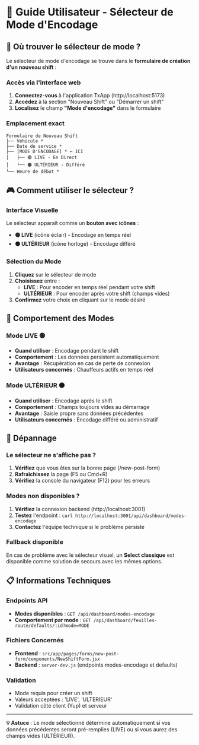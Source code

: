 # 🎯 Guide Utilisateur - Sélecteur de Mode d'Encodage

## 📍 Où trouver le sélecteur de mode ?

Le sélecteur de mode d'encodage se trouve dans le **formulaire de création d'un nouveau shift** :

### Accès via l'interface web
1. **Connectez-vous** à l'application TxApp (http://localhost:5173)
2. **Accédez** à la section "Nouveau Shift" ou "Démarrer un shift"
3. **Localisez** le champ **"Mode d'encodage"** dans le formulaire

### Emplacement exact
```
Formulaire de Nouveau Shift
├── Véhicule *
├── Date de service *
├── [MODE D'ENCODAGE] * ← ICI
│   ├── 🟢 LIVE - En Direct
│   └── 🟠 ULTÉRIEUR - Différé
└── Heure de début *
```

## 🎮 Comment utiliser le sélecteur ?

### Interface Visuelle
Le sélecteur apparaît comme un **bouton avec icônes** :
- **🟢 LIVE** (icône éclair) - Encodage en temps réel  
- **🟠 ULTÉRIEUR** (icône horloge) - Encodage différé

### Sélection du Mode
1. **Cliquez** sur le sélecteur de mode
2. **Choisissez** entre :
   - **LIVE** : Pour encoder en temps réel pendant votre shift
   - **ULTÉRIEUR** : Pour encoder après votre shift (champs vides)
3. **Confirmez** votre choix en cliquant sur le mode désiré

## 🔧 Comportement des Modes

### Mode LIVE 🟢
- **Quand utiliser** : Encodage pendant le shift
- **Comportement** : Les données persistent automatiquement
- **Avantage** : Récupération en cas de perte de connexion
- **Utilisateurs concernés** : Chauffeurs actifs en temps réel

### Mode ULTÉRIEUR 🟠  
- **Quand utiliser** : Encodage après le shift
- **Comportement** : Champs toujours vides au démarrage
- **Avantage** : Saisie propre sans données précédentes
- **Utilisateurs concernés** : Encodage différé ou administratif

## 🐛 Dépannage

### Le sélecteur ne s'affiche pas ?
1. **Vérifiez** que vous êtes sur la bonne page (/new-post-form)
2. **Rafraîchissez** la page (F5 ou Cmd+R)
3. **Vérifiez** la console du navigateur (F12) pour les erreurs

### Modes non disponibles ?
1. **Vérifiez** la connexion backend (http://localhost:3001)
2. **Testez** l'endpoint : `curl http://localhost:3001/api/dashboard/modes-encodage`
3. **Contactez** l'équipe technique si le problème persiste

### Fallback disponible
En cas de problème avec le sélecteur visuel, un **Select classique** est disponible comme solution de secours avec les mêmes options.

## 📋 Informations Techniques

### Endpoints API
- **Modes disponibles** : `GET /api/dashboard/modes-encodage`
- **Comportement par mode** : `GET /api/dashboard/feuilles-route/defaults/:id?mode=MODE`

### Fichiers Concernés
- **Frontend** : `src/app/pages/forms/new-post-form/components/NewShiftForm.jsx`
- **Backend** : `server-dev.js` (endpoints modes-encodage et defaults)

### Validation
- Mode requis pour créer un shift
- Valeurs acceptées : 'LIVE', 'ULTERIEUR'
- Validation côté client (Yup) et serveur

---
**💡 Astuce** : Le mode sélectionné détermine automatiquement si vos données précédentes seront pré-remplies (LIVE) ou si vous aurez des champs vides (ULTÉRIEUR).